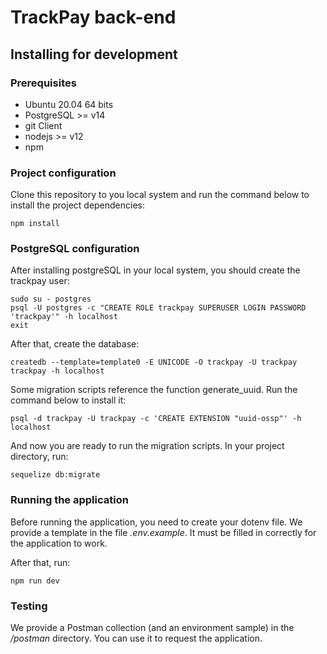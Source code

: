 # TrackPay back-end
## Installing for development
### Prerequisites
* Ubuntu 20.04 64 bits
* PostgreSQL >= v14
* git Client
* nodejs >= v12
* npm

### Project configuration
Clone this repository to you local system and run the command below to install the project dependencies:

    npm install

### PostgreSQL configuration
After installing postgreSQL in your local system, you should create the trackpay user:

    sudo su - postgres
    psql -U postgres -c "CREATE ROLE trackpay SUPERUSER LOGIN PASSWORD 'trackpay'" -h localhost
    exit

After that, create the database:

    createdb --template=template0 -E UNICODE -O trackpay -U trackpay trackpay -h localhost

Some migration scripts reference the function generate_uuid. Run the command below to install it:

    psql -d trackpay -U trackpay -c 'CREATE EXTENSION "uuid-ossp"' -h localhost

And now you are ready to run the migration scripts. In your project directory, run:

    sequelize db:migrate

### Running the application
Before running the application, you need to create your dotenv file. We provide a template in the file *.env.example*. It must be filled in correctly for the application to work.

After that, run:

    npm run dev

### Testing
We provide a Postman collection (and an environment sample) in the */postman* directory. You can use it to request the application.
